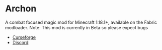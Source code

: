 # Archon

A combat focused magic mod for Minecraft 1.18.1+, available on the Fabric modloader. 
Note: This mod is currently in Beta so please expect bugs

* [Curseforge](https://www.curseforge.com/minecraft/mc-mods/archon)
* [Discord](https://discord.gg/muAnYRGXrq)

